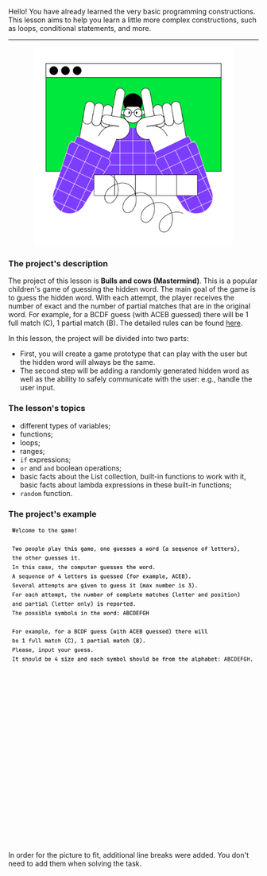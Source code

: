 Hello! You have already learned the very basic programming constructions. 
This lesson aims to help you learn a little more complex constructions, 
such as loops, conditional statements, and more.

----

<p align="center">
    <img src="../../../utils/src/main/resources/images/part1/WarmUp/game.png" alt="Bulls and cows" width="400"/>
</p>

### The project's description

The project of this lesson is **Bulls and cows (Mastermind)**.
This is a popular children's game of guessing the hidden word.
The main goal of the game is to guess the hidden word. 
With each attempt, the player receives the number of exact and the number of partial matches that are in the original word. 
For example, for a BCDF guess (with ACEB guessed) there will be 1 full match (C), 1 partial match (B).
The detailed rules can be found [here](https://en.wikipedia.org/wiki/Bulls_and_Cows).

In this lesson, the project will be divided into two parts:
- First, you will create a game prototype that can play with the user 
but the hidden word will always be the same.
- The second step will be adding a randomly generated hidden word 
as well as the ability to safely communicate with the user: e.g., handle the user input.

### The lesson's topics

- different types of variables;
- functions;
- loops;
- ranges;
- `if` expressions;
- `or` and `and` boolean operations;
- basic facts about the List collection, built-in functions to work with it, 
basic facts about lambda expressions in these built-in functions;
- `random` function.

### The project's example

![The game's example](../../../utils/src/main/resources/images/part1/WarmUp/game.gif "The game's example")

In order for the picture to fit, additional line breaks were added.
You don't need to add them when solving the task.
